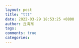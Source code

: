 ```yaml
---
layout: post
title: "ttt"
date: 2022-03-29 18:53:25 +0800
author: 丘海东 
tags: 
comments: true
categories: 
---
```

